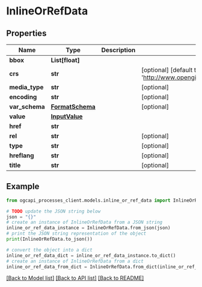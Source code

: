 # InlineOrRefData


## Properties

Name | Type | Description | Notes
------------ | ------------- | ------------- | -------------
**bbox** | **List[float]** |  | 
**crs** | **str** |  | [optional] [default to 'http://www.opengis.net/def/crs/OGC/1.3/CRS84']
**media_type** | **str** |  | [optional] 
**encoding** | **str** |  | [optional] 
**var_schema** | [**FormatSchema**](FormatSchema.md) |  | [optional] 
**value** | [**InputValue**](InputValue.md) |  | 
**href** | **str** |  | 
**rel** | **str** |  | [optional] 
**type** | **str** |  | [optional] 
**hreflang** | **str** |  | [optional] 
**title** | **str** |  | [optional] 

## Example

```python
from ogcapi_processes_client.models.inline_or_ref_data import InlineOrRefData

# TODO update the JSON string below
json = "{}"
# create an instance of InlineOrRefData from a JSON string
inline_or_ref_data_instance = InlineOrRefData.from_json(json)
# print the JSON string representation of the object
print(InlineOrRefData.to_json())

# convert the object into a dict
inline_or_ref_data_dict = inline_or_ref_data_instance.to_dict()
# create an instance of InlineOrRefData from a dict
inline_or_ref_data_from_dict = InlineOrRefData.from_dict(inline_or_ref_data_dict)
```
[[Back to Model list]](../README.md#documentation-for-models) [[Back to API list]](../README.md#documentation-for-api-endpoints) [[Back to README]](../README.md)


